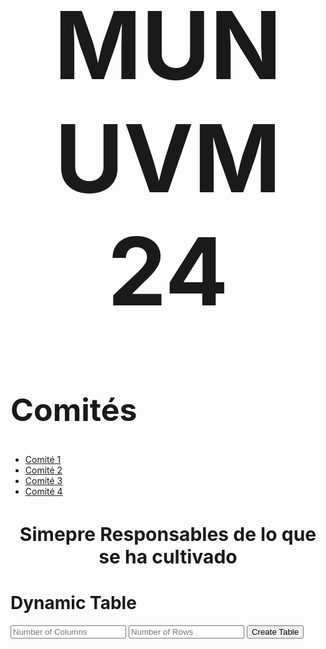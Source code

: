 <html>
<head>
    <h1 style="text-align:center; font-size:150px;">MUN UVM 24</h1>
</head>
<body>
    <h2 style="text-align:left; font-size:50px;">Comités</h2>
    <ul>
        <li><a href="pagina_comite1.html">Comité 1</a></li>
        <li><a href="pagina_comite2.html">Comité 2</a></li>
        <li><a href="pagina_comite3.html">Comité 3</a></li>
        <li><a href="pagina_comite4.html">Comité 4</a></li>
    </ul>
</body>
<head>
<h3 style="text-align:center; font-size:30px;">Simepre Responsables de lo que se ha cultivado</h3>
</head>

<div class="container">
    <h1>Dynamic Table</h1>
      <div class="input-container">
        <input type="number" id="columns" min="1" placeholder="Number of Columns">
        <input type="number" id="rows" min="1" placeholder="Number of Rows">
        <button onclick="createTable()">Create Table</button></div>
  <table id="myTable">
    <!-- Table will be dynamically generated here -->
  </table>
</div>

</html>
